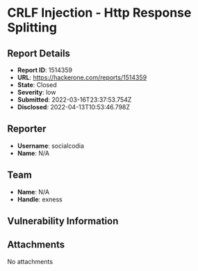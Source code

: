 # CRLF Injection - Http Response Splitting 

## Report Details
- **Report ID**: 1514359
- **URL**: https://hackerone.com/reports/1514359
- **State**: Closed
- **Severity**: low
- **Submitted**: 2022-03-16T23:37:53.754Z
- **Disclosed**: 2022-04-13T10:53:46.798Z

## Reporter
- **Username**: socialcodia
- **Name**: N/A

## Team
- **Name**: N/A
- **Handle**: exness

## Vulnerability Information


## Attachments
No attachments
